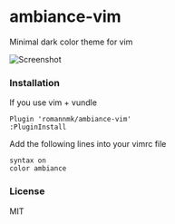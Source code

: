 # ambiance-vim

Minimal dark color theme for vim

![Screenshot](https://github.com/romannmk/ambiance-vim/blob/master/ambiance.png)

### Installation

If you use vim + vundle

```
Plugin 'romannmk/ambiance-vim'
:PluginInstall
```

Add the following lines into your vimrc file

```
syntax on
color ambiance
```

### License

MIT
